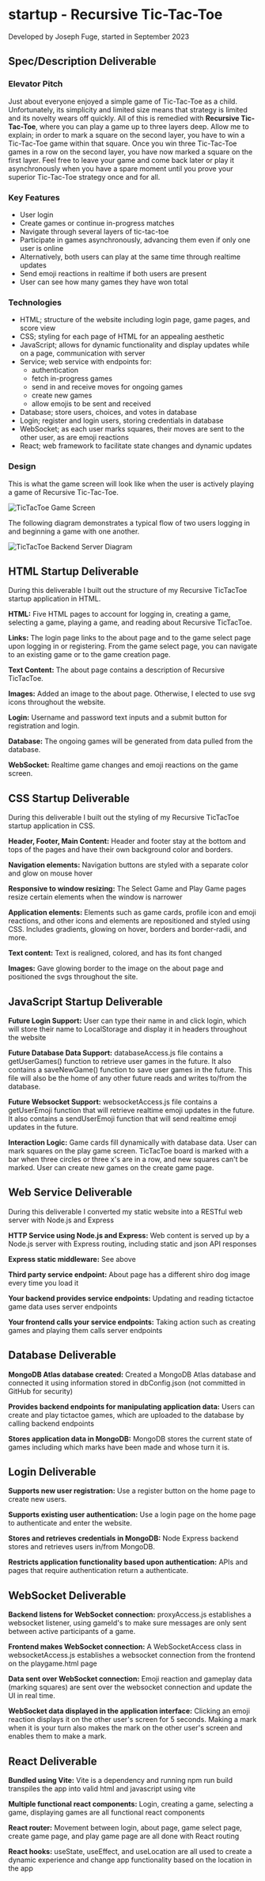 # startup - Recursive Tic-Tac-Toe
Developed by Joseph Fuge, started in September 2023

## Spec/Description Deliverable

### Elevator Pitch

Just about everyone enjoyed a simple game of Tic-Tac-Toe as a child. Unfortunately, its simplicity and limited size means that strategy is limited and its novelty wears off quickly. All of this is remedied with **Recursive Tic-Tac-Toe**, where you can play a game up to three layers deep. Allow me to explain; in order to mark a square on the second layer, you have to win a Tic-Tac-Toe game within that square. Once you win three Tic-Tac-Toe games in a row on the second layer, you have now marked a square on the first layer. Feel free to leave your game and come back later or play it asynchronously when you have a spare moment until you prove your superior Tic-Tac-Toe strategy once and for all.

### Key Features

- User login
- Create games or continue in-progress matches
- Navigate through several layers of tic-tac-toe
- Participate in games asynchronously, advancing them even if only one user is online
- Alternatively, both users can play at the same time through realtime updates
- Send emoji reactions in realtime if both users are present
- User can see how many games they have won total

### Technologies
- HTML; structure of the website including login page, game pages, and score view
- CSS; styling for each page of HTML for an appealing aesthetic
- JavaScript; allows for dynamic functionality and display updates while on a page, communication with server
- Service; web service with endpoints for:
    - authentication
    - fetch in-progress games
    - send in and receive moves for ongoing games
    - create new games
    - allow emojis to be sent and received
- Database; store users, choices, and votes in database
- Login; register and login users, storing credentials in database
- WebSocket; as each user marks squares, their moves are sent to the other user, as are emoji reactions
- React; web framework to facilitate state changes and dynamic updates

### Design

This is what the game screen will look like when the user is actively playing a game of Recursive Tic-Tac-Toe.

![TicTacToe Game Screen](RecursiveTic-Tac-ToeDesign.png)

The following diagram demonstrates a typical flow of two users logging in and beginning a game with one another.

![TicTacToe Backend Server Diagram](RecursiveTic-Tac-ToeBackend.png)

## HTML Startup Deliverable

During this deliverable I built out the structure of my Recursive TicTacToe startup application in HTML.

**HTML:** Five HTML pages to account for logging in, creating a game, selecting a game, playing a game, and reading about Recursive TicTacToe.

**Links:** The login page links to the about page and to the game select page upon logging in or registering. From the game select page, you can navigate to an existing game or to the game creation page.

**Text Content:** The about page contains a description of Recursive TicTacToe.

**Images:** Added an image to the about page. Otherwise, I elected to use svg icons throughout the website.

**Login:** Username and password text inputs and a submit button for registration and login.

**Database:** The ongoing games will be generated from data pulled from the database.

**WebSocket:** Realtime game changes and emoji reactions on the game screen.

## CSS Startup Deliverable

During this deliverable I built out the styling of my Recursive TicTacToe startup application in CSS.

**Header, Footer, Main Content:** Header and footer stay at the bottom and tops of the pages and have their own background color and borders.

**Navigation elements:** Navigation buttons are styled with a separate color and glow on mouse hover

**Responsive to window resizing:** The Select Game and Play Game pages resize certain elements when the window is narrower

**Application elements:** Elements such as game cards, profile icon and emoji reactions, and other icons and elements are repositioned and styled using CSS. Includes gradients, glowing on hover, borders and border-radii, and more.

**Text content:** Text is realigned, colored, and has its font changed

**Images:** Gave glowing border to the image on the about page and positioned the svgs throughout the site.

## JavaScript Startup Deliverable

**Future Login Support:** User can type their name in and click login, which will store their name to LocalStorage and display it in headers throughout the website

**Future Database Data Support:** databaseAccess.js file contains a getUserGames() function to retrieve user games in the future. It also contains a saveNewGame() function to save user games in the future. This file will also be the home of any other future reads and writes to/from the database. 

**Future Websocket Support:** websocketAccess.js file contains a getUserEmoji function that will retrieve realtime emoji updates in the future. It also contains a sendUserEmoji function that will send realtime emoji updates in the future.

**Interaction Logic:** Game cards fill dynamically with database data. User can mark squares on the play game screen. TicTacToe board is marked with a bar when three circles or three x's are in a row, and new squares can't be marked. User can create new games on the create game page.


## Web Service Deliverable

During this deliverable I converted my static website into a RESTful web server with Node.js and Express

**HTTP Service using Node.js and Express:** Web content is served up by a Node.js server with Express routing, including static and json API responses

**Express static middleware:** See above

**Third party service endpoint:** About page has a different shiro dog image every time you load it

**Your backend provides service endpoints:** Updating and reading tictactoe game data uses server endpoints

**Your frontend calls your service endpoints:** Taking action such as creating games and playing them calls server endpoints

## Database Deliverable

**MongoDB Atlas database created:** Created a MongoDB Atlas database and connected it using information stored in dbConfig.json (not committed in GitHub for security)

**Provides backend endpoints for manipulating application data:** Users can create and play tictactoe games, which are uploaded  to the database by calling backend endpoints

**Stores application data in MongoDB:** MongoDB stores the current state of games including which marks have been made and whose turn it is.

## Login Deliverable

**Supports new user registration:** Use a register button on the home page to create new users.

**Supports existing user authentication:** Use a login page on the home page to authenticate and enter the website.

**Stores and retrieves credentials in MongoDB:** Node Express backend stores and retrieves users in/from MongoDB.

**Restricts application functionality based upon authentication:** APIs and pages that require authentication return a authenticate.

## WebSocket Deliverable

**Backend listens for WebSocket connection:** proxyAccess.js establishes a websocket listener, using gameId's to make sure messages are only sent between active participants of a game.

**Frontend makes WebSocket connection:** A WebSocketAccess class in websocketAccess.js establishes a websocket connection from the frontend on the playgame.html page

**Data sent over WebSocket connection:** Emoji reaction and gameplay data (marking squares) are sent over the websocket connection and update the UI in real time.

**WebSocket data displayed in the application interface:** Clicking an emoji reaction displays it on the other user's screen for 5 seconds. Making a mark when it is your turn also makes the mark on the other user's screen and enables them to make a mark.

## React Deliverable

**Bundled using Vite:** Vite is a dependency and running npm run build transpiles the app into valid html and javascript using vite

**Multiple functional react components:** Login, creating a game, selecting a game, displaying games are all functional react components

**React router:** Movement between login, about page, game select page, create game page, and play game page are all done with React routing

**React hooks:** useState, useEffect, and useLocation are all used to create a dynamic experience and change app functionality based on the location in the app
